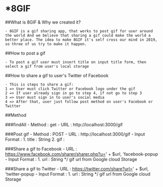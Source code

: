 # *8GIF


##What is 8GIF & Why we created it?

    - 8GIF is a gif sharing app, that works to post gif for user around the world And we believe that sharing a gif could make the world a      better place. The idea to make 8GIF it's self cross our mind in 2019, so three of us try to make it happen.


##How to post a gif

    - To post a gif user must insert title on input title form, then select a gif from user's local storage

##How to share a gif to user's Twitter of Facebook

    - This is steps to share a gif: 
    1 => User must click Twitter or Facebook logo under the gif
    2 => If user already sign in go to step 4, if not go to step 3
    3 => User must sign in to user's social media
    4 => After that, user just follow post method on user's Facebook or Twitter


##Method

###findAll
    - Method        : get
    - URL           : http://localhost:3000/gif


###Post gif
    - Method        : POST
    - URL           : http://localhost:3000/gif
    - Input Format  : 
            1. title    : String
            2. gif      : 

###Share a gif to Facebook
    - URL           : https://www.facebook.com/sharer/sharer.php?u=' + $url, 'facebook-popup
    - Input Format  : 
            1. url    : String */ gif url from Google cloud Storage 

###Share a gif to Twitter
    - URL           : https://twitter.com/share?url=' + $url, 'twitter-popup
    - Input Format  : 
            1. url    : String */ gif url from Google cloud Storage 